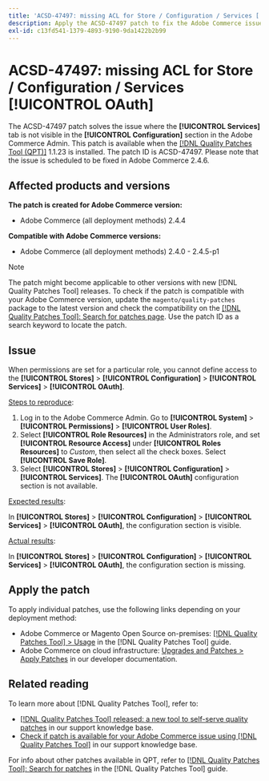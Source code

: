 ```yaml
---
title: 'ACSD-47497: missing ACL for Store / Configuration / Services [!UICONTROL OAuth]'
description: Apply the ACSD-47497 patch to fix the Adobe Commerce issue when permissions are set for a particular role, and you cannot define access to the configuration section.
exl-id: c13fd541-1379-4893-9190-9da1422b2b99
---
```

# ACSD-47497: missing ACL for Store / Configuration / Services [!UICONTROL OAuth]

The ACSD-47497 patch solves the issue where the **[!UICONTROL Services]** tab is not visible in the **[!UICONTROL Configuration]** section in the Adobe Commerce Admin. This patch is available when the [[!DNL Quality Patches Tool (QPT)]](/help/announcements/adobe-commerce-announcements/magento-quality-patches-released-new-tool-to-self-serve-quality-patches.md) 1.1.23 is installed. The patch ID is ACSD-47497. Please note that the issue is scheduled to be fixed in Adobe Commerce 2.4.6. 

## Affected products and versions

**The patch is created for Adobe Commerce version:**
* Adobe Commerce (all deployment methods) 2.4.4

**Compatible with Adobe Commerce versions:**
* Adobe Commerce (all deployment methods) 2.4.0 - 2.4.5-p1

>[!NOTE]
>
>The patch might become applicable to other versions with new [!DNL Quality Patches Tool] releases. To check if the patch is compatible with your Adobe Commerce version, update the `magento/quality-patches` package to the latest version and check the compatibility on the [[!DNL Quality Patches Tool]: Search for patches page](https://experienceleague.adobe.com/tools/commerce-quality-patches/index.html). Use the patch ID as a search keyword to locate the patch.

## Issue

When permissions are set for a particular role, you cannot define access to the **[!UICONTROL Stores]** > **[!UICONTROL Configuration]** > **[!UICONTROL Services]** > **[!UICONTROL OAuth]**.

<u>Steps to reproduce</u>:

1. Log in to the Adobe Commerce Admin. Go to **[!UICONTROL System]** > **[!UICONTROL Permissions]** > **[!UICONTROL User Roles]**.
1. Select **[!UICONTROL Role Resources]** in the Administrators role, and set **[!UICONTROL Resource Access]** under **[!UICONTROL Roles Resources]** to _Custom_, then select all the check boxes. Select **[!UICONTROL Save Role]**.
1. Select **[!UICONTROL Stores]** > **[!UICONTROL Configuration]** > **[!UICONTROL Services]**. The **[!UICONTROL OAuth]** configuration section is not available.

<u>Expected results</u>:

In **[!UICONTROL Stores]** > **[!UICONTROL Configuration]** > **[!UICONTROL Services]** > **[!UICONTROL OAuth]**, the configuration section is visible.

<u>Actual results</u>:

In **[!UICONTROL Stores]** > **[!UICONTROL Configuration]** > **[!UICONTROL Services]** > **[!UICONTROL OAuth]**, the configuration section is missing.

## Apply the patch

To apply individual patches, use the following links depending on your deployment method:

* Adobe Commerce or Magento Open Source on-premises: [[!DNL Quality Patches Tool] > Usage](https://experienceleague.adobe.com/docs/commerce-operations/tools/quality-patches-tool/usage.html) in the [!DNL Quality Patches Tool] guide.
* Adobe Commerce on cloud infrastructure: [Upgrades and Patches > Apply Patches](https://experienceleague.adobe.com/docs/commerce-cloud-service/user-guide/develop/upgrade/apply-patches.html) in our developer documentation.

## Related reading

To learn more about [!DNL Quality Patches Tool], refer to:

* [[!DNL Quality Patches Tool] released: a new tool to self-serve quality patches](/help/announcements/adobe-commerce-announcements/magento-quality-patches-released-new-tool-to-self-serve-quality-patches.md) in our support knowledge base.
* [Check if patch is available for your Adobe Commerce issue using [!DNL Quality Patches Tool]](/help/support-tools/patches-available-in-qpt-tool/check-patch-for-magento-issue-with-magento-quality-patches.md) in our support knowledge base.

For info about other patches available in QPT, refer to [[!DNL Quality Patches Tool]: Search for patches](https://experienceleague.adobe.com/tools/commerce-quality-patches/index.html) in the [!DNL Quality Patches Tool] guide.
